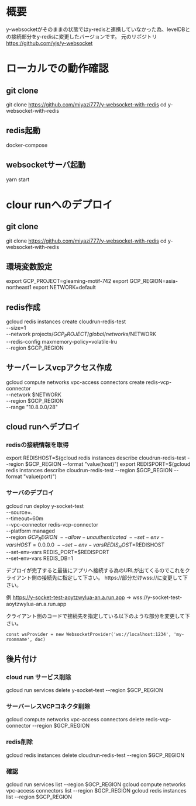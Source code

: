 # 概要
y-websocketがそのままの状態ではy-redisと連携していなかった為、levelDBとの接続部分をy-redisに変更したバージョンです。
元のリポジトリ
https://github.com/yjs/y-websocket

# ローカルでの動作確認
## git clone
git clone https://github.com/miyazi777/y-websocket-with-redis
cd y-websocket-with-redis

## redis起動
docker-compose

## websocketサーバ起動
yarn start


# clour runへのデプロイ 
## git clone
git clone https://github.com/miyazi777/y-websocket-with-redis
cd y-websocket-with-redis

## 環境変数設定
export GCP_PROJECT=gleaming-motif-742
export GCP_REGION=asia-northeast1
export NETWORK=default

## redis作成
gcloud redis instances create cloudrun-redis-test \
  --size=1 \
  --network projects/$GCP_PROJECT/global/networks/$NETWORK \
  --redis-config maxmemory-policy=volatile-lru \
  --region $GCP_REGION

## サーバーレスvcpアクセス作成
gcloud compute networks vpc-access connectors create redis-vcp-connector \
  --network $NETWORK \
  --region $GCP_REGION \
  --range "10.8.0.0/28"

## cloud runへデプロイ
### redisの接続情報を取得
export REDISHOST=$(gcloud redis instances describe cloudrun-redis-test --region $GCP_REGION --format "value(host)")
export REDISPORT=$(gcloud redis instances describe cloudrun-redis-test --region $GCP_REGION --format "value(port)")

### サーバのデプロイ
gcloud run deploy y-socket-test \
  --source=. \
  --timeout=60m \
  --vpc-connector redis-vcp-connector \
  --platform managed \
  --region $GCP_REGION \
  --allow-unauthenticated \
  --set-env-vars HOST=0.0.0.0 \
  --set-env-vars REDIS_HOST=$REDISHOST \
  --set-env-vars REDIS_PORT=$REDISPORT \
  --set-env-vars REDIS_DB=1

デプロイが完了すると最後にアプリへ接続する為のURLが出てくるのでこれをクライアント側の接続先に指定して下さい。
https://部分だけwss://に変更して下さい。

例
https://y-socket-test-aoytzwylua-an.a.run.app -> wss://y-socket-test-aoytzwylua-an.a.run.app

クライアント側のコードで接続先を指定している以下のような部分を変更して下さい。
```
const wsProvider = new WebsocketProvider('ws://localhost:1234', 'my-roomname', doc)
```

## 後片付け
### cloud run サービス削除
gcloud run services delete y-socket-test --region $GCP_REGION

### サーバーレスVCPコネクタ削除
gcloud compute networks vpc-access connectors delete redis-vcp-connector --region $GCP_REGION

### redis削除
gcloud redis instances delete cloudrun-redis-test --region $GCP_REGION

### 確認
gcloud run services list --region $GCP_REGION
gcloud compute networks vpc-access connectors list --region $GCP_REGION
gcloud redis instances list --region $GCP_REGION


